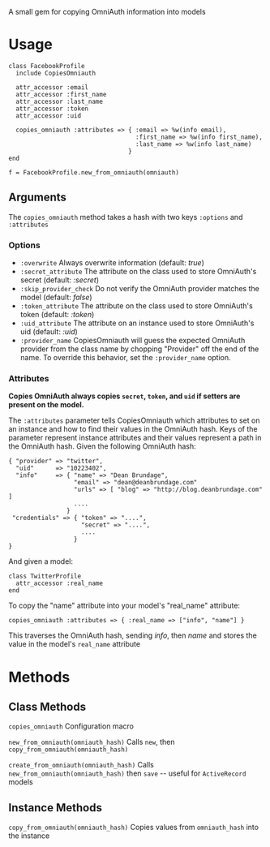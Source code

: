 A small gem for copying OmniAuth information into models

# Usage #

    class FacebookProfile
      include CopiesOmniauth

      attr_accessor :email
      attr_accessor :first_name
      attr_accessor :last_name
      attr_accessor :token
      attr_accessor :uid
    
      copies_omniauth :attributes => { :email => %w(info email),
                                       :first_name => %w(info first_name),
                                       :last_name => %w(info last_name)
                                     }
    end
    
    f = FacebookProfile.new_from_omniauth(omniauth)

## Arguments ##

The `copies_omniauth` method takes a hash with two keys `:options` and `:attributes`

### Options ###

 * `:overwrite` Always overwrite information (default: *true*)
 * `:secret_attribute` The attribute on the class used to store OmniAuth's secret (default: *:secret*)
 * `:skip_provider_check` Do not verify the OmniAuth provider matches the model (default: *false*)
 * `:token_attribute` The attribute on the class used to store OmniAuth's token (default: *:token*)
 * `:uid_attribute` The attribute on an instance used to store OmniAuth's uid (default: *:uid*)
 * `:provider_name` CopiesOmniauth will guess the expected OmniAuth provider from the class name by chopping "Provider" off the end of the name.  To override this behavior, set the `:provider_name` option.

### Attributes ###

**Copies OmniAuth always copies `secret`, `token`, and `uid` if setters are present on the model.**

The `:attributes` parameter tells CopiesOmniauth which attributes to set on an instance and how to find their values in the OmniAuth hash.  Keys of the parameter represent instance attributes and their values represent a path in the OmniAuth hash.  Given the following OmniAuth hash:

    { "provider" => "twitter",
      "uid"      => "10223402",
      "info"     => { "name" => "Dean Brundage",
                      "email" => "dean@deanbrundage.com"
                      "urls" => [ "blog" => "http://blog.deanbrundage.com" ]
                      ....
                    }
     "credentials" => { "token" => "....",
                        "secret" => "....",
                        ....
                      }
    }

And given a model:

    class TwitterProfile
      attr_accessor :real_name
    end

To copy the "name" attribute into your model's "real_name" attribute:

    copies_omniauth :attributes => { :real_name => ["info", "name"] }

This traverses the OmniAuth hash, sending _info_, then _name_ and stores the value in the model's `real_name` attribute

# Methods #

## Class Methods ##

`copies_omniauth` Configuration macro

`new_from_omniauth(omniauth_hash)` Calls `new`, then `copy_from_omniauth(omniauth_hash)`

`create_from_omniauth(omniauth_hash)` Calls `new_from_omniauth(omniauth_hash)` then `save` -- useful for `ActiveRecord` models

## Instance Methods ##

`copy_from_omniauth(omniauth_hash)` Copies values from `omniauth_hash` into the instance
